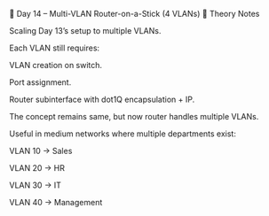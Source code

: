 📘 Day 14 – Multi-VLAN Router-on-a-Stick (4 VLANs)
🔹 Theory Notes

Scaling Day 13’s setup to multiple VLANs.

Each VLAN still requires:

VLAN creation on switch.

Port assignment.

Router subinterface with dot1Q encapsulation + IP.

The concept remains same, but now router handles multiple VLANs.

Useful in medium networks where multiple departments exist:

VLAN 10 → Sales

VLAN 20 → HR

VLAN 30 → IT

VLAN 40 → Management
